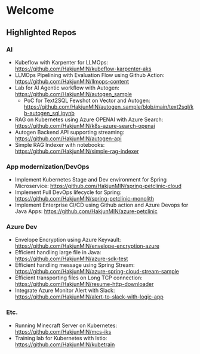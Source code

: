 # Welcome

## Highlighted Repos

### AI

* Kubeflow with Karpenter for LLMOps: https://github.com/HakjunMIN/kubeflow-karpenter-aks
* LLMOps Pipelining with Evaluation Flow using Github Action: https://github.com/HakjunMIN/llmops-content
* Lab for AI Agentic workflow with Autogen: https://github.com/HakjunMIN/autogen_sample
  * PoC for Text2SQL Fewshot on Vector and Autogen: https://github.com/HakjunMIN/autogen_sample/blob/main/text2sql/kb-autogen_sql.ipynb
* RAG on Kubernetes using Azure OPENAI with Azure Search: https://github.com/HakjunMIN/k8s-azure-search-openai
* Autogen Backend API supporting streaming: https://github.com/HakjunMIN/autogen-api
* Simple RAG Indexer with notebooks: https://github.com/HakjunMIN/simple-rag-indexer

### App modernization/DevOps

* Implement Kubernetes Stage and Dev environment for Spring Microservice: https://github.com/HakjunMIN/spring-petclinic-cloud
* Implement Full DevOps lifecycle for Spring: https://github.com/HakjunMIN/spring-petclinic-monolith
* Implement Enterprise CI/CD using Github action and Azure Devops for Java Apps: https://github.com/HakjunMIN/azure-petclinic
  
### Azure Dev

* Envelope Encryption using Azure Keyvault: https://github.com/HakjunMIN/envelope-encryption-azure
* Efficient handling large file in Java: https://github.com/HakjunMIN/azure-sdk-test
* Efficient handling message using Spring Stream: https://github.com/HakjunMIN/azure-spring-cloud-stream-sample
* Efficient transporting files on Long TCP connection: https://github.com/HakjunMIN/resume-http-downloader
* Integrate Azure Monitor Alert with Slack: https://github.com/HakjunMIN/alert-to-slack-with-logic-app

### Etc.

* Running Minecraft Server on Kubernetes: https://github.com/HakjunMIN/mcs-iks
* Training lab for Kubernetes with Istio: https://github.com/HakjunMIN/kubetrain 
